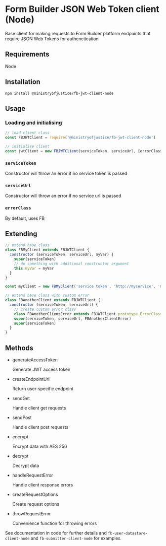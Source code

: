 # Form Builder JSON Web Token client (Node)

Base client for making requests to Form Builder platform endpoints that require JSON Web Tokens for authenctication

## Requirements

Node

## Installation

`npm install @ministryofjustice/fb-jwt-client-node`

## Usage

### Loading and initialising

``` javascript
// load client class
const FBJWTClient = require('@ministryofjustice/fb-jwt-client-node')

// initialise client
const jwtClient = new FBJWTClient(serviceToken, serviceUrl, [errorClass])
```

### `serviceToken`

Constructor will throw an error if no service token is passed

### `serviceUrl`

Constructor will throw an error if no service url is passed

### `errorClass`

By default, uses FB

## Extending

``` javascript
// extend base class
class FBMyClient extends FBJWTClient {
  constructor (serviceToken, serviceUrl, myVar) {
    super(serviceToken)
    // do something with additional constructor argument
    this.myVar = myVar
  }
}

const myClient = new FBMyClient('service token', 'http://myservice', 'my var')
```

``` javascript
// extend base class with custom error
class FBAnotherClient extends FBJWTClient {
  constructor (serviceToken, serviceUrl) {
    // create custom error class
    class FBAnotherClientError extends FBJWTClient.prototype.ErrorClass {}
    super(serviceToken, serviceUrl, FBAnotherClientError)
    super(serviceToken)
  }
}
```

## Methods

- generateAccessToken

  Generate JWT access token

- createEndpointUrl

  Return user-specific endpoint

- sendGet

  Handle client get requests

- sendPost

  Handle client post requests

- encrypt

  Encrypt data with AES 256

- decrypt

  Decrypt data

- handleRequestError

  Handle client response errors

- createRequestOptions

  Create request options

- throwRequestError

  Convenience function for throwing errors

See documentation in code for further details and `fb-user-datastore-client-node` and `fb-submitter-client-node` for examples.